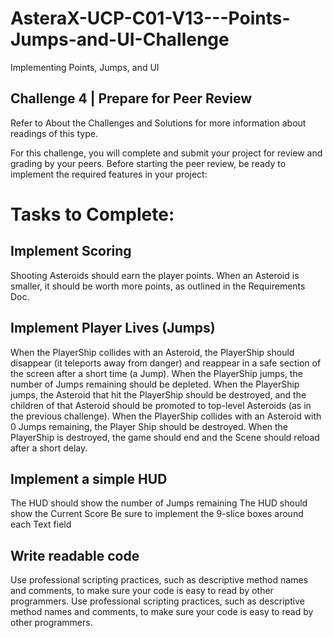 # AsteraX-UCP-C01-V13---Points-Jumps-and-UI-Challenge
Implementing Points, Jumps, and UI

## Challenge 4 | Prepare for Peer Review
Refer to About the Challenges and Solutions for more information about readings of this type.

For this challenge, you will complete and submit your project for review and grading by your peers. Before starting the peer review, be ready to implement the required features in your project:

# Tasks to Complete:

## Implement Scoring

Shooting Asteroids should earn the player points.
When an Asteroid is smaller, it should be worth more points, as outlined in the Requirements Doc.

## Implement Player Lives (Jumps)

When the PlayerShip collides with an Asteroid, the PlayerShip should disappear (it teleports away from danger) and reappear in a safe section of the screen after a short time (a Jump).
When the PlayerShip jumps, the number of Jumps remaining should be depleted.
When the PlayerShip jumps, the Asteroid that hit the PlayerShip should be destroyed, and the children of that Asteroid should be promoted to top-level Asteroids (as in the previous challenge).
When the PlayerShip collides with an Asteroid with 0 Jumps remaining, the Player Ship should be destroyed.
When the PlayerShip is destroyed, the game should end and the Scene should reload after a short delay.

## Implement a simple HUD

The HUD should show the number of Jumps remaining
The HUD should show the Current Score
Be sure to implement the 9-slice boxes around each Text field

## Write readable code

Use professional scripting practices, such as descriptive method names and comments, to make sure your code is easy to read by other programmers.
Use professional scripting practices, such as descriptive method names and comments, to make sure your code is easy to read by other programmers.
